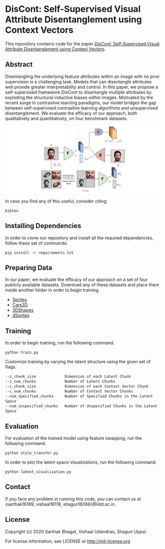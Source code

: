 # DisCont: Self-Supervised Visual Attribute Disentanglement using Context Vectors

This repository contains code for the paper <a href=""><i>DisCont</i>: Self-Supervised Visual Attribute Disentanglement using Context Vectors</a>.

## Abstract
Disentangling the underlying feature attributes within an image with no prior supervision is a challenging task. Models that can disentangle attributes well provide greater interpretability and control. In this paper, we propose a self-supervised framework <i>DisCont</i> to disentangle multiple attributes by exploiting the structural inductive biases within images. Motivated by the recent surge in contrastive learning paradigms, our model bridges the gap between self-supervised contrastive learning algorithms and unsupervised disentanglement. We evaluate the efficacy of our approach, both qualitatively and quantitatively, on four benchmark datasets.

![DisCont Training](figure.jpg)

In case you find any of this useful, consider citing:
```
bibtex
```

## Installing Dependencies
In order to clone our repository and install all the required dependencies, follow these set of commands:
```
pip install -r requirements.txt
```

## Preparing Data
In our paper, we evaluate the efficacy of our approach on a set of four publicly available datasets. Download any of these datasets and place them inside another folder in order to begin training.
* <a href="http://www-personal.umich.edu/~reedscot/files/nips2015-analogy-data.tar.gz">Sprites</a>
* <a href="http://www-personal.umich.edu/~reedscot/files/nips2015-analogy-data.tar.gz">Cars3D</a>
* <a href="https://github.com/deepmind/3d-shapes">3DShapes</a>
* <a href="https://github.com/deepmind/dsprites-dataset/">dSprites</a>

## Training

In order to begin training, run the following command.

```
python train.py
```

Customize training by varying the latent structure using the given set of flags.
```
--z_chunk_size             Dimension of each Latent Chunk
--z_num_chunks             Number of Latent Chunks
--c_chunk_size             Dimension of each Context Vector Chunk
--c_num_chunks             Number of Context Vector Chunks
--num_specified_chunks     Number of Specified Chunks in the Latent Space
--num_unspecified_chunks   Number of Unspecified Chunks in the Latent Space
```

## Evaluation

For evaluation of the trained model using feature swapping, run the following command.
```
python style_transfer.py
```

In order to plot the latent space visualizations, run the following command.
```
python latent_visualization.py
```

## Contact
If you face any problem in running this code, you can contact us at {sarthak16189, vishaal16119, shagun16088}@iiitd.ac.in.

## License
Copyright (c) 2020 Sarthak Bhagat, Vishaal Udandrao, Shagun Uppal.

For license information, see LICENSE or http://mit-license.org
